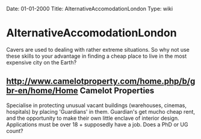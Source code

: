Date: 01-01-2000
Title: AlternativeAccomodationLondon
Type: wiki


AlternativeAccomodationLondon 
=============================





Cavers are used to dealing with rather extreme situations. So why not
use these skills to your advantage in finding a cheap place to live in
the most expensive city on the Earth?





<http://www.camelotproperty.com/home.php/b/gbr-en/home/Home> Camelot Properties
-------------------------------------------------------------------------------

Specialise in protecting unusual vacant buildings (warehouses, cinemas,
hospitals) by placing 'Guardians' in them. Guardian's get mucho cheap
rent, and the opportunity to make their own little enclave of interior
design. Applications must be over 18 + supposedly have a job. Does a PhD
or UG count?








